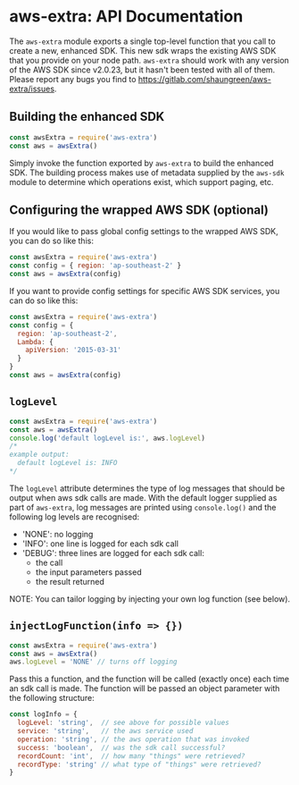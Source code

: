 # aws-extra: API Documentation

The `aws-extra` module exports a single top-level function that you call to create a new, enhanced SDK.  This new sdk wraps the existing AWS SDK that you provide on your node path.  `aws-extra` should work with any version of the AWS SDK since v2.0.23, but it hasn't been tested with all of them.  Please report any bugs you find to https://gitlab.com/shaungreen/aws-extra/issues.

## Building the enhanced SDK

~~~ javascript
const awsExtra = require('aws-extra')
const aws = awsExtra()
~~~

Simply invoke the function exported by `aws-extra` to build the enhanced SDK.  The building process makes use of metadata supplied by the `aws-sdk` module to determine which operations exist, which support paging, etc.

## Configuring the wrapped AWS SDK (optional)

If you would like to pass global config settings to the wrapped AWS SDK, you can do so like this:

~~~ javascript
const awsExtra = require('aws-extra')
const config = { region: 'ap-southeast-2' }
const aws = awsExtra(config)
~~~

If you want to provide config settings for specific AWS SDK services, you can do so like this:

~~~ javascript
const awsExtra = require('aws-extra')
const config = {
  region: 'ap-southeast-2',
  Lambda: {
    apiVersion: '2015-03-31'
  }
}
const aws = awsExtra(config)
~~~

## `logLevel`

~~~ javascript
const awsExtra = require('aws-extra')
const aws = awsExtra()
console.log('default logLevel is:', aws.logLevel)
/*
example output:
  default logLevel is: INFO
*/
~~~

The `logLevel` attribute determines the type of log messages that should be output when aws sdk calls are made.  With the default logger supplied as part of `aws-extra`, log messages are printed using `console.log()` and the following log levels are recognised:
* 'NONE': no logging
* 'INFO': one line is logged for each sdk call
* 'DEBUG': three lines are logged for each sdk call:
  * the call
  * the input parameters passed
  * the result returned

NOTE: You can tailor logging by injecting your own log function (see below).

## `injectLogFunction(info => {})`

~~~ javascript
const awsExtra = require('aws-extra')
const aws = awsExtra()
aws.logLevel = 'NONE' // turns off logging
~~~

Pass this a function, and the function will be called (exactly once) each time an sdk call is made.  The function will be passed an object parameter with the following structure:

~~~ javascript
const logInfo = {
  logLevel: 'string',  // see above for possible values
  service: 'string',   // the aws service used
  operation: 'string', // the aws operation that was invoked
  success: 'boolean',  // was the sdk call successful?
  recordCount: 'int',  // how many "things" were retrieved?
  recordType: 'string' // what type of "things" were retrieved?
}
~~~
